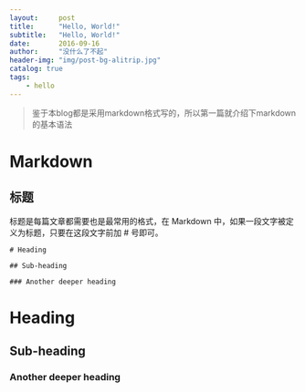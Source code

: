 ```yaml
---
layout:     post
title:      "Hello, World!"
subtitle:   "Hello, World!"
date:       2016-09-16
author:     "没什么了不起"
header-img: "img/post-bg-alitrip.jpg"
catalog: true
tags:
    - hello
---
```



> 鉴于本blog都是采用markdown格式写的，所以第一篇就介绍下markdown的基本语法

# Markdown

## 标题

标题是每篇文章都需要也是最常用的格式，在 Markdown 中，如果一段文字被定义为标题，只要在这段文字前加 # 号即可。

	# Heading

	## Sub-heading

	### Another deeper heading

# Heading

## Sub-heading

### Another deeper heading


